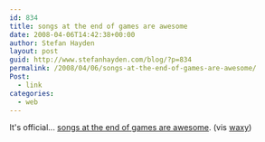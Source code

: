 ```yaml
---
id: 834
title: songs at the end of games are awesome
date: 2008-04-06T14:42:38+00:00
author: Stefan Hayden
layout: post
guid: http://www.stefanhayden.com/blog/?p=834
permalink: /2008/04/06/songs-at-the-end-of-games-are-awesome/
Post:
  - link
categories:
  - web
---
```

It's official... <a href="http://www.mazapan.se/games/BurnTheRope.php">songs at the end of games are awesome</a>. (vis <a href="http://waxy.org/">waxy</a>)